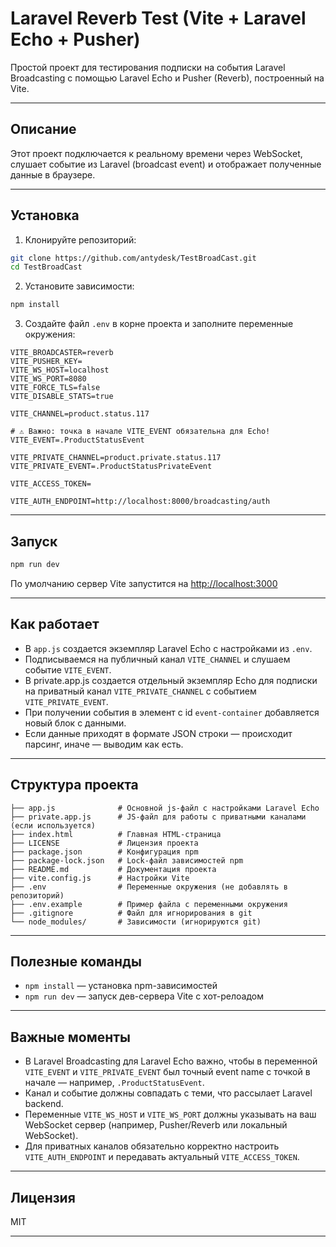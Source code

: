 
# Laravel Reverb Test (Vite + Laravel Echo + Pusher)

Простой проект для тестирования подписки на события Laravel Broadcasting с помощью Laravel Echo и Pusher (Reverb), построенный на Vite.

---

## Описание

Этот проект подключается к реальному времени через WebSocket, слушает событие из Laravel (broadcast event) и отображает полученные данные в браузере.

---

## Установка

1. Клонируйте репозиторий:

```bash
git clone https://github.com/antydesk/TestBroadCast.git
cd TestBroadCast
```

2. Установите зависимости:

```bash
npm install
```

3. Создайте файл `.env` в корне проекта и заполните переменные окружения:

```env
VITE_BROADCASTER=reverb
VITE_PUSHER_KEY=
VITE_WS_HOST=localhost
VITE_WS_PORT=8080
VITE_FORCE_TLS=false
VITE_DISABLE_STATS=true

VITE_CHANNEL=product.status.117

# ⚠️ Важно: точка в начале VITE_EVENT обязательна для Echo!
VITE_EVENT=.ProductStatusEvent

VITE_PRIVATE_CHANNEL=product.private.status.117
VITE_PRIVATE_EVENT=.ProductStatusPrivateEvent

VITE_ACCESS_TOKEN=

VITE_AUTH_ENDPOINT=http://localhost:8000/broadcasting/auth
```

---

## Запуск

```bash
npm run dev
```

По умолчанию сервер Vite запустится на [http://localhost:3000](http://localhost:3000)

---

## Как работает

- В `app.js` создается экземпляр Laravel Echo с настройками из `.env`.
- Подписываемся на публичный канал `VITE_CHANNEL` и слушаем событие `VITE_EVENT`.
- В private.app.js создается отдельный экземпляр Echo для подписки на приватный канал `VITE_PRIVATE_CHANNEL` с событием `VITE_PRIVATE_EVENT`.
- При получении события в элемент с id `event-container` добавляется новый блок с данными.
- Если данные приходят в формате JSON строки — происходит парсинг, иначе — выводим как есть.

---

## Структура проекта

```
├── app.js              # Основной js-файл с настройками Laravel Echo
├── private.app.js      # JS-файл для работы с приватными каналами (если используется)
├── index.html          # Главная HTML-страница
├── LICENSE             # Лицензия проекта
├── package.json        # Конфигурация npm
├── package-lock.json   # Lock-файл зависимостей npm
├── README.md           # Документация проекта
├── vite.config.js      # Настройки Vite
├── .env                # Переменные окружения (не добавлять в репозиторий)
├── .env.example        # Пример файла с переменными окружения
├── .gitignore          # Файл для игнорирования в git
└── node_modules/       # Зависимости (игнорируются git)
```

---

## Полезные команды

- `npm install` — установка npm-зависимостей
- `npm run dev` — запуск дев-сервера Vite с хот-релоадом

---

## Важные моменты

- В Laravel Broadcasting для Laravel Echo важно, чтобы в переменной `VITE_EVENT` и `VITE_PRIVATE_EVENT` был точный event name с точкой в начале — например, `.ProductStatusEvent`.
- Канал и событие должны совпадать с теми, что рассылает Laravel backend.
- Переменные `VITE_WS_HOST` и `VITE_WS_PORT` должны указывать на ваш WebSocket сервер (например, Pusher/Reverb или локальный WebSocket).
- Для приватных каналов обязательно корректно настроить `VITE_AUTH_ENDPOINT` и передавать актуальный `VITE_ACCESS_TOKEN`.

---

## Лицензия

MIT

---
